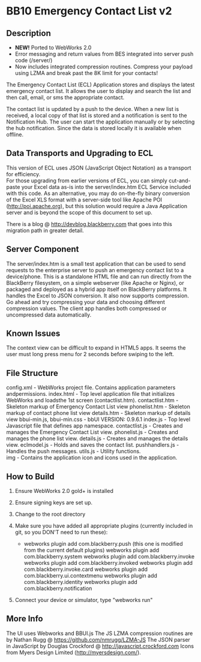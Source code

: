 BB10 Emergency Contact List v2
========

## Description

* __NEW!__ Ported to WebWorks 2.0 
* Error messaging and return values from BES integrated into server push code (/server/)
* Now includes integrated compression routines. Compress your payload using LZMA and break
past the 8K limit for your contacts!

The Emergency Contact List (ECL) Application stores and displays the
latest emergency contact list.  It allows the user to display and
search the list and then call, email, or sms the appropriate contact.

The contact list is updated by a push to the device.  When a new list
is received, a local copy of that list is stored and a notification is
sent to the Notification Hub.  The user can start the application
manually or by selecting the hub notification.  Since the data is
stored locally it is available when offline.

## Data Transports and Upgrading to ECL 

This version of ECL uses JSON (JavaScript Object Notation) as a transport for efficiency.  
For those upgrading from earlier versions of ECL, you can simply cut-and-paste your Excel 
data as-is into the server/index.htm ECL Service included with this code.  As an alternative, 
you may do on-the-fly binary conversion of the Excel XLS format with a server-side tool like
Apache POI (http://poi.apache.org), but this solution would require a Java Application server 
and is beyond the scope of this document to set up.

There is a blog @ http://devblog.blackberry.com that goes into this migration path in 
greater detail.

## Server Component

The server/index.htm is a small test application that can be used to send requests
to the enterprise server to push an emergency contact list to a device/phone.
This is a standalone HTML file and can run directly from the BlackBerry filesystem,
on a simple webserver (like Apache or Nginx), or packaged and deployed as a hybrid app
itself on BlackBerry platforms.  It handles the Excel to JSON conversion.  It also now
supports compression.  Go ahead and try compressing your data and choosing different compression
values.  The client app handles both compressed or uncompressed data automatically.


## Known Issues

The context view can be difficult to expand in HTML5 apps. 
It seems the user must long press menu for 2 seconds before swiping to
the left.

##  File Structure
config.xml - WebWorks project file.  Contains application parameters andpermissions.
index.html - Top level application file that initializes WebWorks and loadsthe 1st screen (contactlist.htm).
contactlist.htm - Skeleton markup of Emergency Contact List view
phonelist.htm - Skeleton markup of contact phone list view
details.htm - Skeleton markup of details view
bbui-min.js, bbui-min.css -  bbUI VERSION: 0.9.6.1
index.js - Top level Javascript file that defines app namespace.
contactlist.js - Creates and manages the Emergency Contact List view.
phonelist.js - Creates and manages the phone list view.
details.js - Creates and manages the details view.
eclmodel.js - Holds and saves the contact list.
pushhandlers.js - Handles the push messages.
utils.js - Utility functions.  
img - Contains the application icon and icons used in the application.

## How to Build

1. Ensure WebWorks 2.0 gold+ is installed

2. Ensure signing keys are set up.

3. Change to the root directory

4. Make sure you have added all appropriate plugins (currently included in git, so you DON'T need to run these):
	* webworks plugin add com.blackberry.push (this one is modified from the current default plugins)
	webworks plugin add com.blackberry.system
	webworks plugin add com.blackberry.invoke
	webworks plugin add com.blackberry.invoked
	webworks plugin add com.blackberry.invoke.card
	webworks plugin add com.blackberry.ui.contextmenu
	webworks plugin add com.blackberry.identity
	webworks plugin add com.blackberry.notification
	
	
5. Connect your device or simulator, type "webworks run"

## More Info

The UI uses Webworks and BBUI.js
The JS LZMA compression routines are by Nathan Rugg @ https://github.com/nmrugg/LZMA-JS
The JSON parser in JavaScript by Douglas Crockford @ http://javascript.crockford.com
Icons from Myers Design Limited (http://myersdesign.com/).

